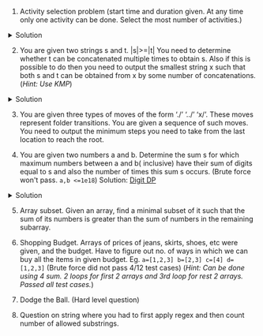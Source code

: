 1. Activity selection problem (start time and duration given. At any time only one activity can be done. Select the most number of activities.)
<details>
 <summary>Solution</summary>
 
 ```c++
 bool activityCompare(Activitiy s1, Activitiy s2) { 
    return (s1.finish < s2.finish); 
} 
// Returns count of the maximum set of activities that can 
// be done by a single person, one at a time. 
void printMaxActivities(Activitiy arr[], int n) { 
    // Sort jobs according to finish time 
    sort(arr, arr+n, activityCompare); 
    cout << "Following activities are selected n"; 
  
    // The first activity always gets selected 
    int i = 0; 
    cout << "(" << arr[i].start << ", " << arr[i].finish << "), "; 
  
    // Consider rest of the activities 
    for (int j = 1; j < n; j++) 
    { 
      // If this activity has start time greater than or 
      // equal to the finish time of previously selected 
      // activity, then select it 
      if (arr[j].start >= arr[i].finish) 
      { 
          cout << "(" << arr[j].start << ", "
              << arr[j].finish << "), "; 
          i = j; 
      } 
    } 
} 
```
___
```c++
void SelectActivities(vector<int>s,vector<int>f){ 
// Vector to store results. 
    vector<pair<int,int>>ans; 
// Minimum Priority Queue to sort activities in ascending order of finishing time (f[i]). 
  
    priority_queue<pair<int,int>,vector<pair<int,int>>,greater<pair<int,int>>>p; 
  
    for(int i=0;i<s.size();i++){ 
        // Pushing elements in priority queue where the key is f[i] 
        p.push(make_pair(f[i],s[i])); 
    } 
    auto it = p.top(); 
    int start = it.second; 
    int end = it.first; 
    p.pop(); 
    ans.push_back(make_pair(start,end)); 
  
    while(!p.empty()){ 
        auto itr = p.top(); 
        p.pop(); 
        if(itr.second >= end){ 
            start = itr.second; 
            end = itr.first; 
            ans.push_back(make_pair(start,end)); 
        } 
    } 
    cout << "Following Activities should be selected. " << endl << endl; 
  
    for(auto itr=ans.begin();itr!=ans.end();itr++){ 
        cout << "Activity started at: " << (*itr).first << " and ends at  " << (*itr).second << endl; 
    } 
} 
```
</details>

2. You are given two strings s and t. |s|>=|t|  You need to determine whether t can be concatenated multiple times to obtain s. Also if this is possible to do then you need to output the smallest string x such that both s and t can be obtained from x by some number of concatenations. (*Hint: Use KMP*)
<details>
 <summary>Solution</summary>
 
```c++
void computeLPSArray(char str[], int M, int lps[]) 
{ 
    int len = 0; //lenght of the previous longest prefix suffix 
    int i = 1; 
    lps[0] = 0; //lps[0] is always 0 
    // the loop calculates lps[i] for i = 1 to M-1 
    while (i < M) 
    { 
       if (str[i] == str[len]) 
       { 
           len++; 
           lps[i] = len; 
           i++; 
       } 
       else // (pat[i] != pat[len]) 
       { 
          if (len != 0) 
          { 
             len = lps[len-1]; 
             // Also, note that we do not increment i here 
          } 
          else // if (len == 0) 
          { 
             lps[i] = 0; 
             i++; 
          } 
       } 
    } 
} 
// Returns true if str is repetition of one of its substrings 
// else return false. 
bool isRepeat(char str[]) 
{ 
    // Find length of string and create an array to 
    // store lps values used in KMP 
    int n = strlen(str); 
    int lps[n]; 
    // Preprocess the pattern (calculate lps[] array) 
    computeLPSArray(str, n, lps); 
    // Find length of longest suffix which is also 
    // prefix of str. 
    int len = lps[n-1];
    // If there exist a suffix which is also prefix AND Length of the remaining substring divides total 
    // length, then str[0..n-len-1] is the substring that repeats n/(n-len) times (Readers can print substring 
    // and value of n/(n-len) for more clarity. 
    return (len > 0 && n%(n-len) == 0)? true: false; 
} 
```
</details>

3. You are given three types of moves of the form ‘./’ ‘../’ ‘x/’. These moves represent folder transitions. You are given a sequence of such moves. You need to output the minimum steps you need to take from the last location  to reach the root.

4. You are given two numbers a and b. Determine the sum s for which maximum numbers between a and b( inclusive) have their sum of digits equal to s and also the number of times this sum s occurs.
(Brute force won't pass. `a,b <=1e18`)
 Solution: [Digit DP](https://www.google.com/url?q=https://ide.geeksforgeeks.org/O3XN7ByK7J&sa=D&ust=1601697539873000&usg=AOvVaw23w_Ep5PkeyjIKRc8ONYAk)
 
<details>
 <summary>Solution</summary>
 
```c++
#include <stdio.h>
#include <string.h>
typedef long  llint;
llint A, B;
llint pow10[19];
llint memo[19][200];
llint min_solution = -1;
llint rec( llint prefix, int digits, int sum ) {
   if( sum < 0 ) return 0;
   llint mini = prefix;
   llint maxi = prefix + pow10[digits];
   if( mini > B || maxi < A ) return 0;
   if( digits == 0 ) {
      if( sum > 0 ) return 0;      
      if( min_solution == -1 ) min_solution = prefix;
      return 1;
   }
   int memoize = (mini >= A && maxi <= B);
   if( memoize && memo[digits][sum] != -1 ) return memo[digits][sum];
   llint ret = 0;
   
   for( int dig = 0; dig < 10; ++dig ) 
      ret += rec( prefix + dig*pow10[digits-1], digits-1, sum-dig );   
   if( memoize ) memo[digits][sum] = ret;
   return ret;
}
int main( void ) 
{
   pow10[0] = 1;
   for( int i = 1; i <= 19; ++i ) pow10[i] = pow10[i-1] * 10;
   int S;
   scanf( "%lld%lld%d", &A, &B, &S );
   
   memset( memo, -1, sizeof memo );
   printf( "%lld\n", rec( 0, 19, S ) );
   printf( "%lld\n", min_solution );
   return 0;
}
```
</details>

5.  Array subset. Given an array, find a minimal subset of it such that the sum of its numbers is greater than the sum of numbers in the remaining subarray.

6. Shopping Budget. Arrays of prices of jeans, skirts, shoes, etc were given, and the budget. Have to figure out no. of ways in which we can buy all the items in given budget.
Eg. `a=[1,2,3] b=[2,3] c=[4] d=[1,2,3]` (Brute force did not pass 4/12 test cases)
(*Hint: Can be done using 4 sum. 2 loops for first 2 arrays and 3rd loop for rest 2 arrays. Passed all test cases.*)

7. Dodge the Ball. (Hard level question)
8. Question on string where you had to first apply regex and then count number of allowed substrings.
